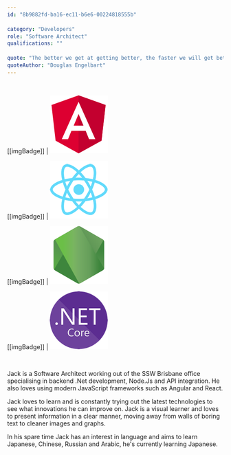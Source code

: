 ```yaml
---
id: "8b9882fd-ba16-ec11-b6e6-00224818555b"

category: "Developers"
role: "Software Architect"
qualifications: ""

quote: "The better we get at getting better, the faster we will get better"
quoteAuthor: "Douglas Engelbart"
---
```


[Editing your profile]: https://github.com/SSWConsulting/People/wiki/3.-Editing-your-profile

<br/>

[[imgBadge]]
| ![angular.png](../badges/Developer-angular.png)

[[imgBadge]]
| ![react.png](../badges/Developer-react.png)

[[imgBadge]]
| ![node js](../badges/Developer-node-js.png)

[[imgBadge]]
| ![node js](../badges/Developer-dotnet-core.png)


<br/>

Jack is a Software Architect working out of the SSW Brisbane office specialising in backend .Net development, Node.Js and API integration. He also loves using modern JavaScript frameworks such as Angular and React.

Jack loves to learn and is constantly trying out the latest technologies to see what innovations he can improve on. Jack is a visual learner and loves to present information in a clear manner, moving away from walls of boring text to cleaner images and graphs.

In his spare time Jack has an interest in language and aims to learn Japanese, Chinese, Russian and Arabic, he's currently learning Japanese.


